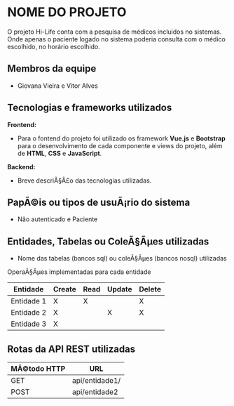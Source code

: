 # NOME DO PROJETO

O projeto Hi-Life conta com a pesquisa de médicos incluidos no sistemas. Onde 
apenas o paciente logado no sistema poderia consulta com o médico escolhido, no horário escolhido. 

## Membros da equipe

- Giovana Vieira e Vitor Alves

## Tecnologias e frameworks utilizados

**Frontend:**

- Para o fontend do projeto foi utilizado os framework **Vue.js** e **Bootstrap** para o desenvolvimento de cada componente e views do projeto, além de 
**HTML**, **CSS**  e **JavaScript**.

**Backend:**
- Breve descriÃ§Ã£o das tecnologias utilizadas.

## PapÃ©is ou tipos de usuÃ¡rio do sistema

- Não autenticado e Paciente

## Entidades, Tabelas ou ColeÃ§Ãµes utilizadas

- Nome das tabelas (bancos sql) ou coleÃ§Ãµes (bancos nosql) utilizadas

OperaÃ§Ãµes implementadas para cada entidade

| Entidade| Create | Read | Update | Delete |
| --- | --- | --- | --- | --- |
| Entidade 1 | X |  X  |  | X |
| Entidade 2 | X |    |  X | X |
| Entidade 3 | X |    |  |  |

## Rotas da API REST utilizadas


| MÃ©todo HTTP | URL |
| --- | --- |
| GET | api/entidade1/|
| POST | api/entidade2 |